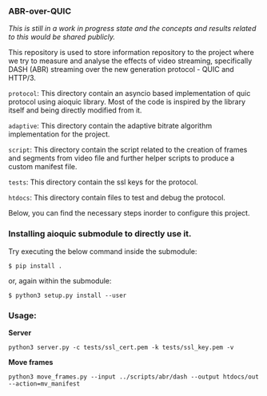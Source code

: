 ### ABR-over-QUIC

*This is still in a work in progress state and the concepts and results related to this would be shared publicly.*

This repository is used to store information repository to the project where we try to measure and analyse the effects of video streaming, 
specifically DASH (ABR) streaming over the new generation protocol - QUIC and HTTP/3.

`protocol`: This directory contain an asyncio based implementation of quic protocol using aioquic library.
Most of the code is inspired by the library itself and being directly modified from it.

`adaptive`: This directory contain the adaptive bitrate algorithm implementation for the project.

`script`: This directory contain the script related to the creation of frames and segments from video file 
and further helper scripts to produce a custom manifest file.

`tests`: This directory contain the ssl keys for the protocol.

`htdocs`: This directory contain files to test and debug the protocol.


Below, you can find the necessary steps inorder to configure this project.

### Installing aioquic submodule to directly use it.

Try executing the below command inside the submodule:

```
$ pip install .
```

or, again within the submodule:

```
$ python3 setup.py install --user
```



### Usage:

**Server**

```
python3 server.py -c tests/ssl_cert.pem -k tests/ssl_key.pem -v
```

**Move frames**

```
python3 move_frames.py --input ../scripts/abr/dash --output htdocs/out --action=mv_manifest
```